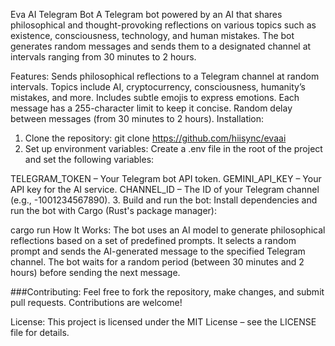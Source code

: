 Eva AI Telegram Bot
A Telegram bot powered by an AI that shares philosophical and thought-provoking reflections on various topics such as existence, consciousness, technology, and human mistakes. The bot generates random messages and sends them to a designated channel at intervals ranging from 30 minutes to 2 hours.

Features:
Sends philosophical reflections to a Telegram channel at random intervals.
Topics include AI, cryptocurrency, consciousness, humanity’s mistakes, and more.
Includes subtle emojis to express emotions.
Each message has a 255-character limit to keep it concise.
Random delay between messages (from 30 minutes to 2 hours).
Installation:
1. Clone the repository:
git clone https://github.com/hiisync/evaai
2. Set up environment variables:
Create a .env file in the root of the project and set the following variables:

TELEGRAM_TOKEN – Your Telegram bot API token.
GEMINI_API_KEY – Your API key for the AI service.
CHANNEL_ID – The ID of your Telegram channel (e.g., -1001234567890).
3. Build and run the bot:
Install dependencies and run the bot with Cargo (Rust's package manager):

cargo run
How It Works:
The bot uses an AI model to generate philosophical reflections based on a set of predefined prompts. It selects a random prompt and sends the AI-generated message to the specified Telegram channel. The bot waits for a random period (between 30 minutes and 2 hours) before sending the next message.

###Contributing: Feel free to fork the repository, make changes, and submit pull requests. Contributions are welcome!

License:
This project is licensed under the MIT License – see the LICENSE file for details.